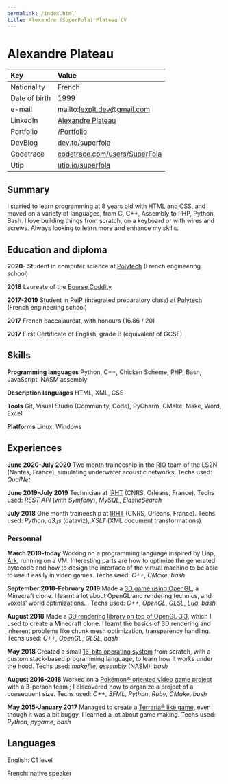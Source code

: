 ```yaml
---
permalink: /index.html
title: Alexandre (SuperFola) Plateau CV
---
```


Alexandre Plateau
=================

| Key           | Value                                                                        |
| :------------ | :--------------------------------------------------------------------------- |
| Nationality   | French                                                                       |
| Date of birth | 1999                                                                         |
| e-mail        | mailto:<lexplt.dev@gmail.com>                                                |
| LinkedIn      | [Alexandre Plateau](https://www.linkedin.com/in/alexandre-plateau-53a014151) |
| Portfolio     | /[Portfolio](/portfolio.html)                                                |
| DevBlog       | [dev.to/superfola](https://dev.to/superfola)                                 |
| Codetrace     | [codetrace.com/users/SuperFola](https://codetrace.com/users/SuperFola)       |
| Utip          | [utip.io/superfola](https://utip.io/superfola)                               |

## Summary

I started to learn programming at 8 years old with HTML and CSS, and moved on a variety of languages, from C, C++, Assembly to PHP, Python, Bash. I love building things from scratch, on a keyboard or with wires and screws. Always looking to learn more and enhance my skills.

## Education and diploma

**2020-** Student in computer science at [Polytech](http://www.polytech-reseau.org/en/home/) (French engineering school)

**2018** Laureate of the [Bourse Coddity](http://bourse.coddity.com)

**2017-2019** Student in PeiP (integrated preparatory class) at [Polytech](http://www.polytech-reseau.org/en/home/) (French engineering school)

**2017** French baccalauréat, with honours (16.86 / 20)

**2017** First Certificate of English, grade B (equivalent of GCSE)

## Skills

**Programming languages** Python, C++, Chicken Scheme, PHP, Bash, JavaScript, NASM assembly

**Description languages** HTML, XML, CSS

**Tools** Git, Visual Studio (Community, Code), PyCharm, CMake, Make, Word, Excel

**Platforms** Linux, Windows

## Experiences

**June 2020-July 2020** Two month traineeship in the [RIO](https://www.ls2n.fr/equipe/rio/) team of the LS2N (Nantes, France), simulating underwater acoustic networks. Techs used: *QualNet*

**June 2019-July 2019** Technician at [IRHT](http://irht.cnrs.fr/) (CNRS, Orléans, France). Techs used: *REST API* (with *Symfony*), *MySQL*, *ElasticSearch*

**July 2018** One month traineeship at [IRHT](http://irht.cnrs.fr/) (CNRS, Orléans, France). Techs used: *Python*, *d3.js* (dataviz), *XSLT* (XML document transformations)

### Personnal

**March 2019-today** Working on a programming language inspired by Lisp, [Ark](https://github.com/ArkScript-lang/Ark), running on a VM. Interesting parts are how to optimize the generated bytecode and how to design the interface of the virtual machine to be able to use it easily in video games. Techs used: *C++*, *CMake*, *bash*

**September 2018-February 2019** Made a [3D game using OpenGL](https://superfola.itch.io/the-fate-of-marcus), a Minecraft clone. I learnt a lot about OpenGL and rendering technics, and voxels' world optimizations. . Techs used: *C++*, *OpenGL*, *GLSL*, *Lua*, *bash*

**August 2018** Made a [3D rendering library on top of OpenGL 3.3](https://gitlab.com/SuperFola/Zavtrak), which I used to create a Minecraft clone. I learnt the basics of 3D rendering and inherent problems like chunk mesh optimization, transparency handling. Techs used: *C++*, *OpenGL*, *GLSL*, *bash*

**May 2018** Created a small [16-bits operating system](https://github.com/SuperFola/project-E) from scratch, with a custom stack-based programming language, to learn how it works under the hood. Techs used: *makefile*, *assembly* (NASM), *bash*

**August 2016-2018** Worked on a [Pokémon® oriented video game project](https://github.com/SuperFola/Unamed-Endive) with a 3-person team ; I discovered how to organize a project of a consequent size. Techs used: *C++*, *SFML*, *Python*, *Ruby*, *CMake*, *bash*

**May 2015-January 2017** Managed to create a [Terraria® like game](https://github.com/SuperFola/UrWorld-Alpha-3.x), even though it was a bit buggy, I learned a lot about game making. Techs used: *Python*, *pygame*, *bash*

## Languages

English: C1 level

French: native speaker
